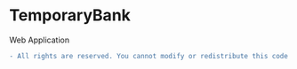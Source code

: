 # TemporaryBank
Web Application
```diff
- All rights are reserved. You cannot modify or redistribute this code without explicit permission from the copyright holder.

